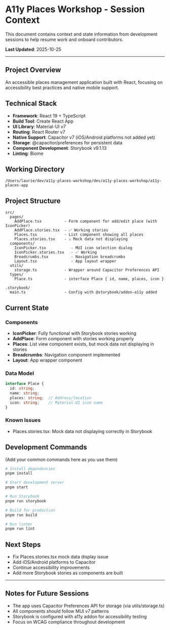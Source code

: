 # A11y Places Workshop - Session Context

This document contains context and state information from development sessions to help resume work and onboard contributors.

**Last Updated**: 2025-10-25

---

## Project Overview

An accessible places management application built with React, focusing on accessibility best practices and native mobile support.

## Technical Stack

- **Framework**: React 19 + TypeScript
- **Build Tool**: Create React App
- **UI Library**: Material-UI v7
- **Routing**: React Router v7
- **Native Support**: Capacitor v7 (iOS/Android platforms not added yet)
- **Storage**: @capacitor/preferences for persistent data
- **Component Development**: Storybook v9.1.13
- **Linting**: Biome

## Working Directory

```
/Users/laurie/dev/a11y-places-workshop/dev/a11y-places-workshop/a11y-places-app
```

## Project Structure

```
src/
  pages/
    AddPlace.tsx          - Form component for add/edit place (with IconPicker)
    AddPlace.stories.tsx  - ✅ Working stories
    Places.tsx            - List component showing all places
    Places.stories.tsx    - ⚠️ Mock data not displaying
  components/
    IconPicker.tsx           - MUI icon selection dialog
    IconPicker.stories.tsx   - ✅ Working
    Breadcrumbs.tsx          - Navigation breadcrumbs
    Layout.tsx               - App layout wrapper
  utils/
    storage.ts            - Wrapper around Capacitor Preferences API
  types/
    Place.ts              - interface Place { id, name, places, icon }

.storybook/
  main.ts                 - Config with @storybook/addon-a11y added
```

## Current State

### Components
- **IconPicker**: Fully functional with Storybook stories working
- **AddPlace**: Form component with stories working properly
- **Places**: List view component exists, but mock data not displaying in stories
- **Breadcrumbs**: Navigation component implemented
- **Layout**: App wrapper component

### Data Model
```typescript
interface Place {
  id: string;
  name: string;
  places: string;  // Address/location
  icon: string;    // Material-UI icon name
}
```

### Known Issues
- Places.stories.tsx: Mock data not displaying correctly in Storybook

## Development Commands

(Add your common commands here as you use them)

```bash
# Install dependencies
pnpm install

# Start development server
pnpm start

# Run Storybook
pnpm run storybook

# Build for production
pnpm run build

# Run linter
pnpm run lint
```

## Next Steps

- Fix Places.stories.tsx mock data display issue
- Add iOS/Android platforms to Capacitor
- Continue accessibility improvements
- Add more Storybook stories as components are built

---

## Notes for Future Sessions

- The app uses Capacitor Preferences API for storage (via utils/storage.ts)
- All components should follow MUI v7 patterns
- Storybook is configured with a11y addon for accessibility testing
- Focus on WCAG compliance throughout development
